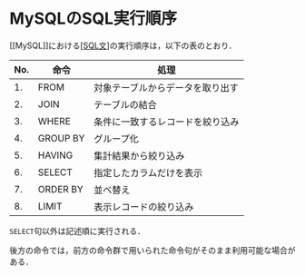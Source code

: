 # MySQLのSQL実行順序

[[MySQL]]における[[SQL文]]の実行順序は，以下の表のとおり．


| No. | 命令     | 処理                             |
| --- | -------- | -------------------------------- |
| 1.  | FROM     | 対象テーブルからデータを取り出す |
| 2.  | JOIN     | テーブルの結合                   |
| 3.  | WHERE    | 条件に一致するレコードを絞り込み |
| 4.  | GROUP BY | グループ化                       |
| 5.  | HAVING   | 集計結果から絞り込み             |
| 6.  | SELECT   | 指定したカラムだけを表示         |
| 7.  | ORDER BY | 並べ替え                         |
| 8.  | LIMIT    | 表示レコードの絞り込み           |

`SELECT`句以外は記述順に実行される．

後方の命令では，前方の命令群で用いられた命令句がそのまま利用可能な場合がある．

[//begin]: # "Autogenerated link references for markdown compatibility"
[SQL文]: SQL%E6%96%87.md "SQL文"
[//end]: # "Autogenerated link references"
